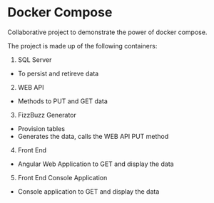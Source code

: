 # Docker Compose
Collaborative project to demonstrate the power of docker compose.

The project is made up of the following containers:

1. SQL Server
* To persist and retireve data

2. WEB API
* Methods to PUT and GET data

3. FizzBuzz Generator
* Provision tables
* Generates the data, calls the WEB API PUT method

4. Front End
* Angular Web Application to GET and display the data

5. Front End Console Application
* Console application to GET and display the data
